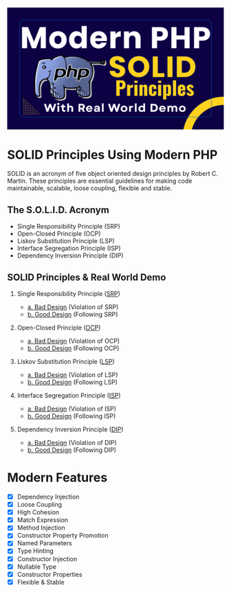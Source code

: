 
![solid_principles_in_modern_php.png](img/solid_principles_in_modern_php.png)

# SOLID Principles Using Modern PHP
SOLID is an acronym of five object oriented design principles by Robert C. Martin. These principles are essential guidelines for making code maintainable, scalable, loose coupling, flexible and stable.

## The S.O.L.I.D. Acronym

- Single Responsibility Principle (SRP)
- Open-Closed Principle (OCP)
- Liskov Substitution Principle (LSP)
- Interface Segregation Principle (ISP)
- Dependency Inversion Principle (DIP)

## SOLID Principles & Real World Demo

1. Single Responsibility Principle ([SRP](1_SRP/))
   
   -  [a. Bad Design](1_SRP/bad_design.php)  (Violation of SRP)
   -  [b. Good Design](1_SRP/good_design.php)  (Following SRP)

2. Open-Closed Principle ([OCP](2_OCP/))
   
   - [a. Bad Design](2_OCP/bad_design.php)  (Violation of OCP)
   - [b. Good Design](2_OCP/good_design.php) (Following OCP)

3. Liskov Substitution Principle ([LSP](3_LSP/))
   
   - [a. Bad Design](3_LSP/bad_design.php)  (Violation of LSP)
   - [b. Good Design](3_LSP/good_design.php)  (Following LSP)

4. Interface Segregation Principle ([ISP](4_ISP/))
   
   - [a. Bad Design](4_ISP/bad_design.php)  (Violation of ISP)
   - [b. Good Design](4_ISP/good_design.php)  (Following ISP)
    
5. Dependency Inversion Principle ([DIP](5_DIP/))
      
   - [a. Bad Design](5_DIP/bad_design.php) (Violation of DIP)
   - [b. Good Design](5_DIP/good_design.php)  (Following DIP)

# Modern Features

- [x] Dependency Injection
- [x] Loose Coupling
- [X] High Cohesion
- [X] Match Expression
- [X] Method Injection
- [X] Constructor Property Promotion
- [X] Named Parameters
- [X] Type Hinting
- [x] Constructor Injection
- [X] Nullable Type 
- [x] Constructor Properties
- [x] Flexible & Stable
